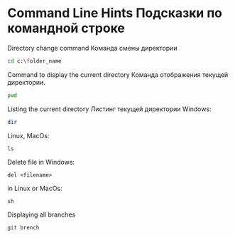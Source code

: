 # Command Line Hints Подсказки по командной строке 

Directory change command Команда смены директории 
```sh
cd c:\folder_name
```

Command to display the current directory Команда отображения текущей директории.
```sh
pwd
```

Listing the current directory Листинг текущей директории
Windows:
``` sh
dir
```
Linux, MacOs:
``` sh
ls
```
Delete file in Windows:
```
del <filename>
```
in Linux or MacOs:
```
sh
```
Displaying all branches 
```sh
git brench
```